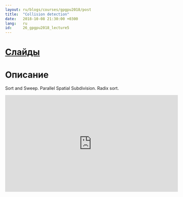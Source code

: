 ```yaml
---
layout: ru/blogs/courses/gpgpu2018/post
title:  "Collision detection"
date:   2018-10-08 21:30:00 +0300
lang:   ru
id:     26_gpgpu2018_lecture5
---
```


[Слайды](/static/courses/gpgpu2018/video_cards_computation_lecture_081018.pdf)
=======

Описание
=======

Sort and Sweep. Parallel Spatial Subdivision. Radix sort.

<iframe width="560" height="315" src="https://www.youtube.com/embed/?listType=playlist&list=PLlb7e2G7aSpTgwAm0GBkvn5XA0NokovJJ&index=4" frameborder="0" allow="autoplay; encrypted-media" allowfullscreen></iframe>
